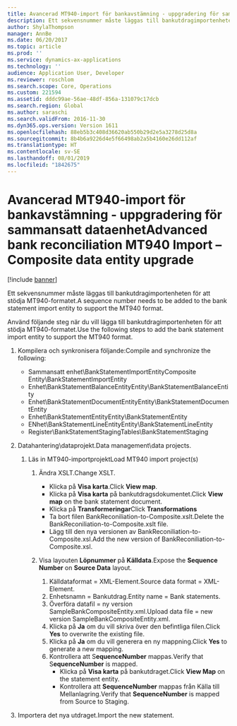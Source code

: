 ```yaml
---
title: Avancerad MT940-import för bankavstämning - uppgradering för sammansatt dataenhet
description: Ett sekvensnummer måste läggas till bankutdragimportenheten för att stödja MT940-formatet.
author: ShylaThompson
manager: AnnBe
ms.date: 06/20/2017
ms.topic: article
ms.prod: ''
ms.service: dynamics-ax-applications
ms.technology: ''
audience: Application User, Developer
ms.reviewer: roschlom
ms.search.scope: Core, Operations
ms.custom: 221594
ms.assetid: dddc99ae-56ae-48df-856a-131079c17dcb
ms.search.region: Global
ms.author: saraschi
ms.search.validFrom: 2016-11-30
ms.dyn365.ops.version: Version 1611
ms.openlocfilehash: 88eb5b3c408d36620ab550b29d2e5a3278d25d8a
ms.sourcegitcommit: 8b4b6a9226d4e5f66498ab2a5b4160e26dd112af
ms.translationtype: HT
ms.contentlocale: sv-SE
ms.lasthandoff: 08/01/2019
ms.locfileid: "1842675"
---
```

# <a name="advanced-bank-reconciliation-mt940-import--composite-data-entity-upgrade"></a><span data-ttu-id="86658-103">Avancerad MT940-import för bankavstämning - uppgradering för sammansatt dataenhet</span><span class="sxs-lookup"><span data-stu-id="86658-103">Advanced bank reconciliation MT940 Import – Composite data entity upgrade</span></span>

[!include [banner](../includes/banner.md)]

<span data-ttu-id="86658-104">Ett sekvensnummer måste läggas till bankutdragimportenheten för att stödja MT940-formatet.</span><span class="sxs-lookup"><span data-stu-id="86658-104">A sequence number needs to be added to the bank statement import entity to support the MT940 format.</span></span> 

<span data-ttu-id="86658-105">Använd följande steg när du vill lägga till bankutdragimportenheten för att stödja MT940-formatet.</span><span class="sxs-lookup"><span data-stu-id="86658-105">Use the following steps to add the bank statement import entity to support the MT940 format.</span></span>

1.  <span data-ttu-id="86658-106">Kompilera och synkronisera följande:</span><span class="sxs-lookup"><span data-stu-id="86658-106">Compile and synchronize the following:</span></span>
    -   <span data-ttu-id="86658-107">Sammansatt enhet\\BankStatementImportEntity</span><span class="sxs-lookup"><span data-stu-id="86658-107">Composite Entity\\BankStatementImportEntity</span></span>
    -   <span data-ttu-id="86658-108">Enhet\\BankStatementBalanceEntity</span><span class="sxs-lookup"><span data-stu-id="86658-108">Entity\\BankStatementBalanceEntity</span></span>
    -   <span data-ttu-id="86658-109">Enhet\\BankStatementDocumentEntity</span><span class="sxs-lookup"><span data-stu-id="86658-109">Entity\\BankStatementDocumentEntity</span></span>
    -   <span data-ttu-id="86658-110">Enhet\\BankStatementEntity</span><span class="sxs-lookup"><span data-stu-id="86658-110">Entity\\BankStatementEntity</span></span>
    -   <span data-ttu-id="86658-111">ENhet\\BankStatementLineEntity</span><span class="sxs-lookup"><span data-stu-id="86658-111">Entity\\BankStatementLineEntity</span></span>
    -   <span data-ttu-id="86658-112">Register\\BankStatementStaging</span><span class="sxs-lookup"><span data-stu-id="86658-112">Tables\\BankStatementStaging</span></span>

2.  <span data-ttu-id="86658-113">Datahantering\\dataprojekt.</span><span class="sxs-lookup"><span data-stu-id="86658-113">Data management\\data projects.</span></span>
    1.  <span data-ttu-id="86658-114">Läs in MT940-importprojekt</span><span class="sxs-lookup"><span data-stu-id="86658-114">Load MT940 import project(s)</span></span>
        1.  <span data-ttu-id="86658-115">Ändra XSLT.</span><span class="sxs-lookup"><span data-stu-id="86658-115">Change XSLT.</span></span>
            -   <span data-ttu-id="86658-116">Klicka på **Visa karta**.</span><span class="sxs-lookup"><span data-stu-id="86658-116">Click **View map**.</span></span>
            -   <span data-ttu-id="86658-117">Klicka på **Visa karta** på bankutdragsdokumentet.</span><span class="sxs-lookup"><span data-stu-id="86658-117">Click **View map** on the bank statement document.</span></span>
            -   <span data-ttu-id="86658-118">Klicka på **Transformeringar**</span><span class="sxs-lookup"><span data-stu-id="86658-118">Click **Transformations**</span></span>
            -   <span data-ttu-id="86658-119">Ta bort filen BankReconiliation-to-Composite.xslt.</span><span class="sxs-lookup"><span data-stu-id="86658-119">Delete the BankReconiliation-to-Composite.xslt file.</span></span>
            -   <span data-ttu-id="86658-120">Lägg till den nya versionen av BankReconiliation-to-Composite.xsl.</span><span class="sxs-lookup"><span data-stu-id="86658-120">Add the new version of BankReconiliation-to-Composite.xsl.</span></span>

        2.  <span data-ttu-id="86658-121">Visa layouten **Löpnummer** på **Källdata**.</span><span class="sxs-lookup"><span data-stu-id="86658-121">Expose the **Sequence Number** on **Source Data** layout.</span></span>
            1.  <span data-ttu-id="86658-122">Källdataformat = XML-Element.</span><span class="sxs-lookup"><span data-stu-id="86658-122">Source data format = XML-Element.</span></span>
            2.  <span data-ttu-id="86658-123">Enhetsnamn = Bankutdrag.</span><span class="sxs-lookup"><span data-stu-id="86658-123">Entity name = Bank statements.</span></span>
            3.  <span data-ttu-id="86658-124">Överföra datafil = ny version SampleBankCompositeEntity.xml.</span><span class="sxs-lookup"><span data-stu-id="86658-124">Upload data file = new version SampleBankCompositeEntity.xml.</span></span>
            4.  <span data-ttu-id="86658-125">Klicka på **Ja** om du vill skriva över den befintliga filen.</span><span class="sxs-lookup"><span data-stu-id="86658-125">Click **Yes** to overwrite the existing file.</span></span>
            5.  <span data-ttu-id="86658-126">Klicka på **Ja** om du vill generera en ny mappning.</span><span class="sxs-lookup"><span data-stu-id="86658-126">Click **Yes** to generate a new mapping.</span></span>
            6.  <span data-ttu-id="86658-127">Kontrollera att S**equenceNumber** mappas.</span><span class="sxs-lookup"><span data-stu-id="86658-127">Verify that S**equenceNumber** is mapped.</span></span>
                -   <span data-ttu-id="86658-128">Klicka på **Visa karta** på bankutdraget.</span><span class="sxs-lookup"><span data-stu-id="86658-128">Click **View Map** on the statement entity.</span></span>
                -   <span data-ttu-id="86658-129">Kontrollera att **SequenceNumber** mappas från Källa till Mellanlagring.</span><span class="sxs-lookup"><span data-stu-id="86658-129">Verify that **SequenceNumber** is mapped from Source to Staging.</span></span>

3.  <span data-ttu-id="86658-130">Importera det nya utdraget.</span><span class="sxs-lookup"><span data-stu-id="86658-130">Import the new statement.</span></span>





